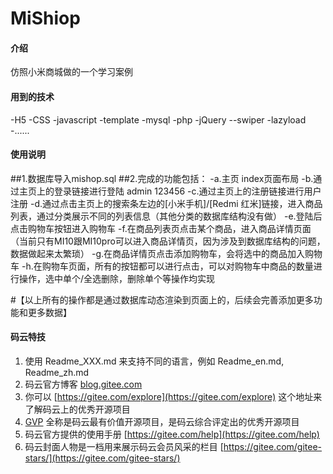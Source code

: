 # MiShiop

#### 介绍
仿照小米商城做的一个学习案例

#### 用到的技术
-H5
-CSS
-javascript
-template
-mysql
-php
-jQuery
--swiper
-lazyload
-......


#### 使用说明

##1.数据库导入mishop.sql
##2.完成的功能包括：
    -a.主页 index页面布局
    -b.通过主页上的登录链接进行登陆 admin 123456
    -c.通过主页上的注册链接进行用户注册
    -d.通过点击主页上的搜索条左边的[小米手机]/[Redmi 红米]链接，进入商品列表，通过分类展示不同的列表信息（其他分类的数据库结构没有做）
    -e.登陆后点击购物车按钮进入购物车
    -f.在商品列表页点击某个商品，进入商品详情页面（当前只有MI10跟MI10pro可以进入商品详情页，因为涉及到数据库结构的问题，数据做起来太繁琐）
    -g.在商品详情页点击添加购物车，会将选中的商品加入购物车
    -h.在购物车页面，所有的按钮都可以进行点击，可以对购物车中商品的数量进行操作，选中单个/全选删除，删除单个等操作均实现


#【以上所有的操作都是通过数据库动态渲染到页面上的，后续会完善添加更多功能和更多数据】


#### 码云特技

1.  使用 Readme\_XXX.md 来支持不同的语言，例如 Readme\_en.md, Readme\_zh.md
2.  码云官方博客 [blog.gitee.com](https://blog.gitee.com)
3.  你可以 [https://gitee.com/explore](https://gitee.com/explore) 这个地址来了解码云上的优秀开源项目
4.  [GVP](https://gitee.com/gvp) 全称是码云最有价值开源项目，是码云综合评定出的优秀开源项目
5.  码云官方提供的使用手册 [https://gitee.com/help](https://gitee.com/help)
6.  码云封面人物是一档用来展示码云会员风采的栏目 [https://gitee.com/gitee-stars/](https://gitee.com/gitee-stars/)
